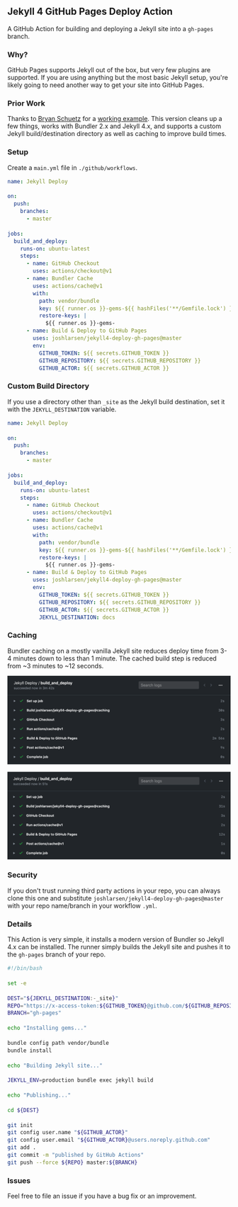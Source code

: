 ## Jekyll 4 GitHub Pages Deploy Action

A GitHub Action for building and deploying a Jekyll site into a `gh-pages` branch.

### Why?

GitHub Pages supports Jekyll out of the box, but very few plugins are supported. If you are using anything but the most basic Jekyll setup, you're likely going to need another way to get your site into GitHub Pages.

### Prior Work

Thanks to [Bryan Schuetz](https://github.com/BryanSchuetz) for a [working example](https://github.com/BryanSchuetz/jekyll-deploy-gh-pages). This version cleans up a few things, works with Bundler 2.x and Jekyll 4.x, and supports a custom Jekyll build/destination directory as well as caching to improve build times.

### Setup

Create a `main.yml` file in `./github/workflows`.

```yaml
name: Jekyll Deploy

on:
  push:
    branches:
      - master

jobs:
  build_and_deploy:
    runs-on: ubuntu-latest
    steps:
      - name: GitHub Checkout
        uses: actions/checkout@v1
      - name: Bundler Cache
        uses: actions/cache@v1
        with:
          path: vendor/bundle
          key: ${{ runner.os }}-gems-${{ hashFiles('**/Gemfile.lock') }}
          restore-keys: |
            ${{ runner.os }}-gems-
      - name: Build & Deploy to GitHub Pages
        uses: joshlarsen/jekyll4-deploy-gh-pages@master
        env:
          GITHUB_TOKEN: ${{ secrets.GITHUB_TOKEN }}
          GITHUB_REPOSITORY: ${{ secrets.GITHUB_REPOSITORY }}
          GITHUB_ACTOR: ${{ secrets.GITHUB_ACTOR }}
```



### Custom Build Directory

If you use a directory other than `_site` as the Jekyll build destination, set it with the `JEKYLL_DESTINATION` variable.

```yaml
name: Jekyll Deploy

on:
  push:
    branches:
      - master

jobs:
  build_and_deploy:
    runs-on: ubuntu-latest
    steps:
      - name: GitHub Checkout
        uses: actions/checkout@v1
      - name: Bundler Cache
        uses: actions/cache@v1
        with:
          path: vendor/bundle
          key: ${{ runner.os }}-gems-${{ hashFiles('**/Gemfile.lock') }}
          restore-keys: |
            ${{ runner.os }}-gems-
      - name: Build & Deploy to GitHub Pages
        uses: joshlarsen/jekyll4-deploy-gh-pages@master
        env:
          GITHUB_TOKEN: ${{ secrets.GITHUB_TOKEN }}
          GITHUB_REPOSITORY: ${{ secrets.GITHUB_REPOSITORY }}
          GITHUB_ACTOR: ${{ secrets.GITHUB_ACTOR }}
          JEKYLL_DESTINATION: docs
```



### Caching

Bundler caching on a mostly vanilla Jekyll site reduces deploy time from 3-4 minutes down to less than 1 minute. The cached build step is reduced from ~3 minutes to ~12 seconds.

![build without cache](img/build-no-cache.png)

![build with cache](img/build-with-cache.png)



### Security

If you don't trust running third party actions in your repo, you can always clone this one and substitute `joshlarsen/jekyll4-deploy-gh-pages@master` with your repo name/branch in your workflow `.yml`.



### Details

This Action is very simple, it installs a modern version of Bundler so Jekyll 4.x can be installed. The runner simply builds the Jekyll site and pushes it to the `gh-pages` branch of your repo.

```bash
#!/bin/bash

set -e

DEST="${JEKYLL_DESTINATION:-_site}"
REPO="https://x-access-token:${GITHUB_TOKEN}@github.com/${GITHUB_REPOSITORY}.git"
BRANCH="gh-pages"

echo "Installing gems..."

bundle config path vendor/bundle
bundle install

echo "Building Jekyll site..."

JEKYLL_ENV=production bundle exec jekyll build

echo "Publishing..."

cd ${DEST}

git init
git config user.name "${GITHUB_ACTOR}"
git config user.email "${GITHUB_ACTOR}@users.noreply.github.com"
git add .
git commit -m "published by GitHub Actions"
git push --force ${REPO} master:${BRANCH}
```



### Issues

Feel free to file an issue if you have a bug fix or an improvement.
